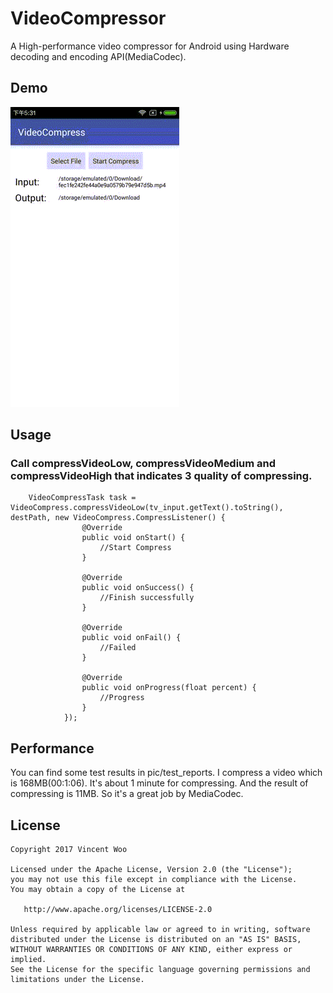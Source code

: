 # VideoCompressor
A High-performance video compressor for Android using Hardware decoding and encoding API(MediaCodec).

## Demo
![Demo](/pic/Demo.gif)

## Usage
### Call compressVideoLow, compressVideoMedium and compressVideoHigh that indicates 3 quality of compressing.
        VideoCompressTask task = VideoCompress.compressVideoLow(tv_input.getText().toString(), destPath, new VideoCompress.CompressListener() {
                    @Override
                    public void onStart() {
                        //Start Compress
                    }

                    @Override
                    public void onSuccess() {
                        //Finish successfully
                    }

                    @Override
                    public void onFail() {
                        //Failed
                    }

                    @Override
                    public void onProgress(float percent) {
                        //Progress
                    }
                });

## Performance
You can find some test results in pic/test_reports.
I compress a video which is 168MB(00:1:06). It's about 1 minute for compressing.
And the result of compressing is 11MB. So it's a great job by MediaCodec.

## License
```
Copyright 2017 Vincent Woo

Licensed under the Apache License, Version 2.0 (the "License");
you may not use this file except in compliance with the License.
You may obtain a copy of the License at

   http://www.apache.org/licenses/LICENSE-2.0

Unless required by applicable law or agreed to in writing, software
distributed under the License is distributed on an "AS IS" BASIS,
WITHOUT WARRANTIES OR CONDITIONS OF ANY KIND, either express or implied.
See the License for the specific language governing permissions and
limitations under the License.
```